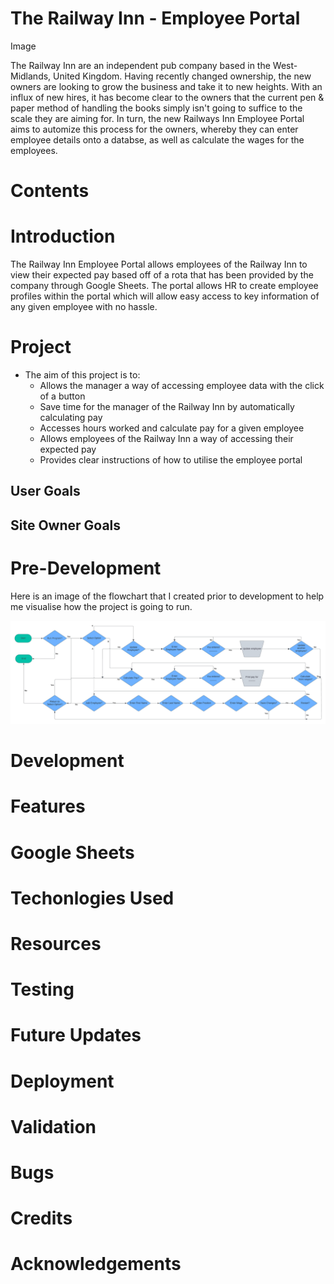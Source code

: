# The Railway Inn - Employee Portal

Image

The Railway Inn are an independent pub company based in the West-Midlands, United Kingdom. Having recently changed ownership, the new owners are looking to grow the business and take it to new heights. With an influx of new hires, it has become clear to the owners that the current pen & paper method of handling the books simply isn't going to suffice to the scale they are aiming for. In turn, the new Railways Inn Employee Portal aims to automize this process for the owners, whereby they can enter employee details onto a databse, as well as calculate the wages for the employees. 

# Contents

# Introduction

The Railway Inn Employee Portal allows employees of the Railway Inn to view their expected pay based off of a rota that has been provided by the company through Google Sheets. The portal allows HR to create employee profiles within the portal which will allow easy access to key information of any given employee with no hassle.

# Project

- The aim of this project is to:
    - Allows the manager a way of accessing employee data with the click of a button
    - Save time for the manager of the Railway Inn by automatically calculating pay
    - Accesses hours worked and calculate pay for a given employee
    - Allows employees of the Railway Inn a way of accessing their expected pay
    - Provides clear instructions of how to utilise the employee portal

## User Goals

## Site Owner Goals

# Pre-Development

Here is an image of the flowchart that I created prior to development to help me visualise how the project is going to run.

![An image of a flowchart that I have created](assets/images/Flowcharts.jpeg)

# Development

# Features

# Google Sheets

# Techonlogies Used

# Resources

# Testing

# Future Updates

# Deployment

# Validation

# Bugs

# Credits

# Acknowledgements